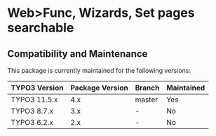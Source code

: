 # Web>Func, Wizards, Set pages searchable

## Compatibility and Maintenance

This package is currently maintained for the following versions:

| TYPO3 Version         | Package Version | Branch  | Maintained    |
|-----------------------|-----------------|---------|---------------|
| TYPO3 11.5.x          | 4.x             | master  | Yes           |
| TYPO3 8.7.x           | 3.x             | -       | No            |
| TYPO3 6.2.x           | 2.x             | -       | No            |
